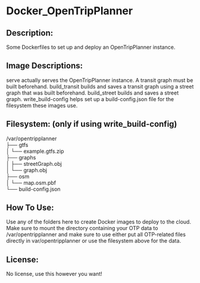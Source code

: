 # Docker_OpenTripPlanner
## Description:
Some Dockerfiles to set up and deploy an OpenTripPlanner instance.
## Image Descriptions:
serve actually serves the OpenTripPlanner instance. A transit graph must be built beforehand.
build_transit builds and saves a transit graph using a street graph that was built beforehand.
build_street builds and saves a street graph.
write_build-config helps set up a build-config.json file for the filesystem these images use.
## Filesystem: (only if using write_build-config)
/var/opentripplanner  
├── gtfs  
│   └── example.gtfs.zip  
├── graphs  
│   ├── streetGraph.obj  
│   └── graph.obj  
├── osm  
│   └── map.osm.pbf  
└── build-config.json  
## How To Use:
Use any of the folders here to create Docker images to deploy to the cloud. Make sure to mount the directory containing your OTP data to /var/opentripplanner and make sure to use either put all OTP-related files directly in var/opentripplanner or use the filesystem above for the data.
## License:
No license, use this however you want!
